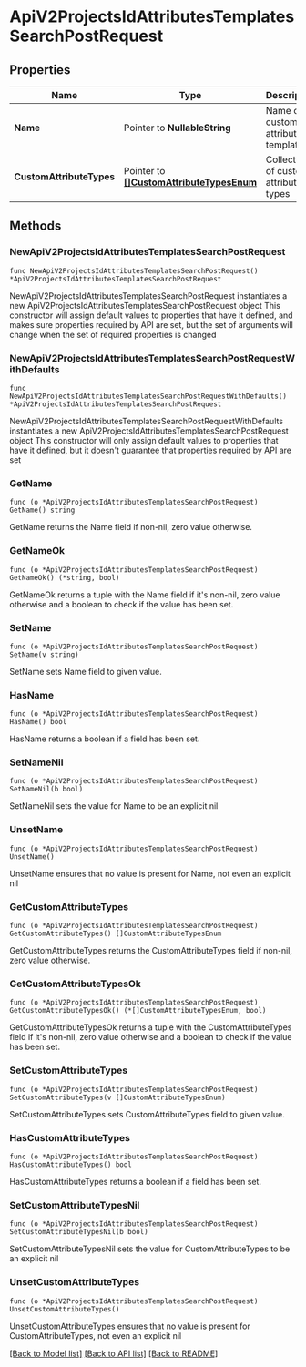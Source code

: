 # ApiV2ProjectsIdAttributesTemplatesSearchPostRequest

## Properties

Name | Type | Description | Notes
------------ | ------------- | ------------- | -------------
**Name** | Pointer to **NullableString** | Name of custom attribute template | [optional] 
**CustomAttributeTypes** | Pointer to [**[]CustomAttributeTypesEnum**](CustomAttributeTypesEnum.md) | Collection of custom attributes types | [optional] 

## Methods

### NewApiV2ProjectsIdAttributesTemplatesSearchPostRequest

`func NewApiV2ProjectsIdAttributesTemplatesSearchPostRequest() *ApiV2ProjectsIdAttributesTemplatesSearchPostRequest`

NewApiV2ProjectsIdAttributesTemplatesSearchPostRequest instantiates a new ApiV2ProjectsIdAttributesTemplatesSearchPostRequest object
This constructor will assign default values to properties that have it defined,
and makes sure properties required by API are set, but the set of arguments
will change when the set of required properties is changed

### NewApiV2ProjectsIdAttributesTemplatesSearchPostRequestWithDefaults

`func NewApiV2ProjectsIdAttributesTemplatesSearchPostRequestWithDefaults() *ApiV2ProjectsIdAttributesTemplatesSearchPostRequest`

NewApiV2ProjectsIdAttributesTemplatesSearchPostRequestWithDefaults instantiates a new ApiV2ProjectsIdAttributesTemplatesSearchPostRequest object
This constructor will only assign default values to properties that have it defined,
but it doesn't guarantee that properties required by API are set

### GetName

`func (o *ApiV2ProjectsIdAttributesTemplatesSearchPostRequest) GetName() string`

GetName returns the Name field if non-nil, zero value otherwise.

### GetNameOk

`func (o *ApiV2ProjectsIdAttributesTemplatesSearchPostRequest) GetNameOk() (*string, bool)`

GetNameOk returns a tuple with the Name field if it's non-nil, zero value otherwise
and a boolean to check if the value has been set.

### SetName

`func (o *ApiV2ProjectsIdAttributesTemplatesSearchPostRequest) SetName(v string)`

SetName sets Name field to given value.

### HasName

`func (o *ApiV2ProjectsIdAttributesTemplatesSearchPostRequest) HasName() bool`

HasName returns a boolean if a field has been set.

### SetNameNil

`func (o *ApiV2ProjectsIdAttributesTemplatesSearchPostRequest) SetNameNil(b bool)`

 SetNameNil sets the value for Name to be an explicit nil

### UnsetName
`func (o *ApiV2ProjectsIdAttributesTemplatesSearchPostRequest) UnsetName()`

UnsetName ensures that no value is present for Name, not even an explicit nil
### GetCustomAttributeTypes

`func (o *ApiV2ProjectsIdAttributesTemplatesSearchPostRequest) GetCustomAttributeTypes() []CustomAttributeTypesEnum`

GetCustomAttributeTypes returns the CustomAttributeTypes field if non-nil, zero value otherwise.

### GetCustomAttributeTypesOk

`func (o *ApiV2ProjectsIdAttributesTemplatesSearchPostRequest) GetCustomAttributeTypesOk() (*[]CustomAttributeTypesEnum, bool)`

GetCustomAttributeTypesOk returns a tuple with the CustomAttributeTypes field if it's non-nil, zero value otherwise
and a boolean to check if the value has been set.

### SetCustomAttributeTypes

`func (o *ApiV2ProjectsIdAttributesTemplatesSearchPostRequest) SetCustomAttributeTypes(v []CustomAttributeTypesEnum)`

SetCustomAttributeTypes sets CustomAttributeTypes field to given value.

### HasCustomAttributeTypes

`func (o *ApiV2ProjectsIdAttributesTemplatesSearchPostRequest) HasCustomAttributeTypes() bool`

HasCustomAttributeTypes returns a boolean if a field has been set.

### SetCustomAttributeTypesNil

`func (o *ApiV2ProjectsIdAttributesTemplatesSearchPostRequest) SetCustomAttributeTypesNil(b bool)`

 SetCustomAttributeTypesNil sets the value for CustomAttributeTypes to be an explicit nil

### UnsetCustomAttributeTypes
`func (o *ApiV2ProjectsIdAttributesTemplatesSearchPostRequest) UnsetCustomAttributeTypes()`

UnsetCustomAttributeTypes ensures that no value is present for CustomAttributeTypes, not even an explicit nil

[[Back to Model list]](../README.md#documentation-for-models) [[Back to API list]](../README.md#documentation-for-api-endpoints) [[Back to README]](../README.md)


